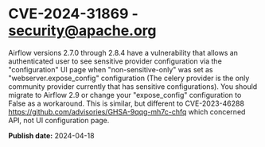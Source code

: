 # CVE-2024-31869 - security@apache.org

Airflow versions 2.7.0 through 2.8.4 have a vulnerability that allows an authenticated user to see sensitive provider configuration via the "configuration" UI page when "non-sensitive-only" was set as "webserver.expose_config" configuration (The celery provider is the only community provider currently that has sensitive configurations). You should migrate to Airflow 2.9 or change your "expose_config" configuration to False as a workaround. This is similar, but different to  CVE-2023-46288 https://github.com/advisories/GHSA-9qqg-mh7c-chfq  which concerned API, not UI configuration page.

**Publish date:** 2024-04-18
